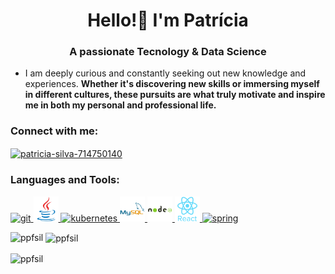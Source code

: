 <h1 align="center">Hello!👋 I'm Patrícia</h1>
<h3 align="center">A passionate Tecnology & Data Science</h3>

- I am deeply curious and constantly seeking out new knowledge and experiences. **Whether it's discovering new skills or immersing myself in different cultures, these pursuits are what truly motivate and inspire me in both my personal and professional life.**

<h3 align="left">Connect with me:</h3>
<p align="left">
<a href="https://linkedin.com/in/patricia-silva-714750140" target="blank"><img align="center" src="https://raw.githubusercontent.com/rahuldkjain/github-profile-readme-generator/master/src/images/icons/Social/linked-in-alt.svg" alt="patricia-silva-714750140" height="30" width="40" /></a>
</p>

<h3 align="left">Languages and Tools:</h3>
<p align="left"> <a href="https://git-scm.com/" target="_blank" rel="noreferrer"> <img src="https://www.vectorlogo.zone/logos/git-scm/git-scm-icon.svg" alt="git" width="40" height="40"/> </a> <a href="https://www.java.com" target="_blank" rel="noreferrer"> <img src="https://raw.githubusercontent.com/devicons/devicon/master/icons/java/java-original.svg" alt="java" width="40" height="40"/> </a> <a href="https://kubernetes.io" target="_blank" rel="noreferrer"> <img src="https://www.vectorlogo.zone/logos/kubernetes/kubernetes-icon.svg" alt="kubernetes" width="40" height="40"/> </a> <a href="https://www.mysql.com/" target="_blank" rel="noreferrer"> <img src="https://raw.githubusercontent.com/devicons/devicon/master/icons/mysql/mysql-original-wordmark.svg" alt="mysql" width="40" height="40"/> </a> <a href="https://nodejs.org" target="_blank" rel="noreferrer"> <img src="https://raw.githubusercontent.com/devicons/devicon/master/icons/nodejs/nodejs-original-wordmark.svg" alt="nodejs" width="40" height="40"/> </a> <a href="https://reactjs.org/" target="_blank" rel="noreferrer"> <img src="https://raw.githubusercontent.com/devicons/devicon/master/icons/react/react-original-wordmark.svg" alt="react" width="40" height="40"/> </a> <a href="https://spring.io/" target="_blank" rel="noreferrer"> <img src="https://www.vectorlogo.zone/logos/springio/springio-icon.svg" alt="spring" width="40" height="40"/> </a> </p>

<p><img align="left" src="https://github-readme-stats.vercel.app/api/top-langs?username=ppfsil&show_icons=true&locale=en&layout=compact" alt="ppfsil" /></p>

<p>&nbsp;<img align="center" src="https://github-readme-stats.vercel.app/api?username=ppfsil&show_icons=true&locale=en" alt="ppfsil" /></p>

<p><img align="center" src="https://github-readme-streak-stats.herokuapp.com/?user=ppfsil&" alt="ppfsil" /></p>

